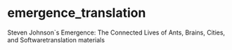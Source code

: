 # emergence_translation
Steven Johnson`s Emergence: The Connected Lives of Ants, Brains, Cities, and Softwaretranslation materials
